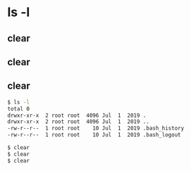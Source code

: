 # ls -l
## clear
## clear
## clear

```bash
$ ls -l
total 0
drwxr-xr-x  2 root root  4096 Jul  1  2019 .
drwxr-xr-x  2 root root  4096 Jul  1  2019 ..
-rw-r--r--  1 root root    10 Jul  1  2019 .bash_history
-rw-r--r--  1 root root    10 Jul  1  2019 .bash_logout

$ clear
$ clear
$ clear
```
